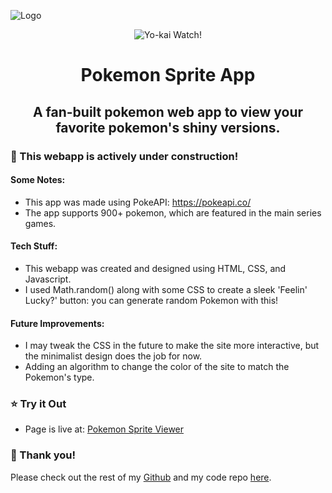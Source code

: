 
![Logo](https://archives.bulbagarden.net/media/upload/4/44/Pok%C3%A9mon_Gallery_Encounter_with_Shining.png)


<div align="center"><img src="https://archives.bulbagarden.net/media/upload/4/44/Pok%C3%A9mon_Gallery_Encounter_with_Shining.png" alt="Yo-kai Watch!" align="center"></div>

<h1 align="center">Pokemon Sprite App</h1>
<h2 align="center">A fan-built pokemon web app to view your favorite pokemon's shiny versions.</h3>



### :construction: This webapp is actively under construction! ###
#### Some Notes:
- This app was made using PokeAPI: https://pokeapi.co/ 
- The app supports 900+ pokemon, which are featured in the main series games.


#### Tech Stuff:
- This webapp was created and designed using HTML, CSS, and Javascript.
- I used Math.random() along with some CSS to create a sleek 'Feelin' Lucky?' button: you can generate random Pokemon with this!


#### Future Improvements:
- I may tweak the CSS in the future to make the site more interactive, but the minimalist design does the job for now.
- Adding an algorithm to change the color of the site to match the Pokemon's type.
### :star: Try it Out

- Page is live at: [Pokemon Sprite Viewer](https://pokemonsprites.netlify.app/)


### :slightly_smiling_face: Thank you!

Please check out the rest of my [Github](https://github.com/Ultracire) and my code repo [here](https://github.com/Ultracire/PokemonSpriteApp).
